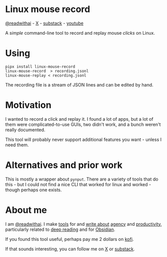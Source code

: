 # Linux mouse record
<a href="https://x.com/readwithai">@readwithai</a> - <a href="https://x.com/readwith">X</a> - <a href="https://readwithai.substack.com">substack</a> - <a href="https://www.youtube.com/@readerai">youtube</a>

A *simple* command-line tool to record and replay mouse *clicks* on Linux.

# Using
```
pipx install linux-mouse-record
linux-mouse-record  > recording.jsonl
linux-mouse-replay < recording.jsonl
```

The recording file is a stream of JSON lines and can be edited by hand.

# Motivation
I wanted to record a click and replay it. I found a lot of apps, but a lot of them were complicated-to-use GUIs, two didn't work, and a bunch weren't really documented.

This tool will probably never support additional features you want - unless I need them.

# Alternatives and prior work
This is mostly a wrapper about `pynput`. There are a variety of tools that do this - but I could not find a nice CLI that worked for linux and worked - though perhaps one exists.

# About me
I am <a href="https://x.com/readwithai">@readwithai</a>. I make <a href="https://readwithai.substack.com/">tools</a> for and <a href="https://readwithai.substack.com/">write about</a> <a href="https://readwithai.substack.com/p/reading-and-agency">agency</a> and <a href="https://readwithai.substack.com/p/obsidian-plugin-repl">productivity</a>, particularly related to <a href="https://readwithai.substack.com/p/what-is-reading-broadly-defined">deep reading</a> and for <a href="https://readwithai.substack.com/p/what-exactly-is-obsidian">Obsidian</a>.

If you found this tool useful, perhaps pay me 2 dollars on <a href="https://ko-fi.com/readwithai">kofi</a>.

If that sounds interesting, you can follow me on <a href="https://x.com/readwithai">X</a> or <a href="https://readwithai.substack.com">substack</a>.
